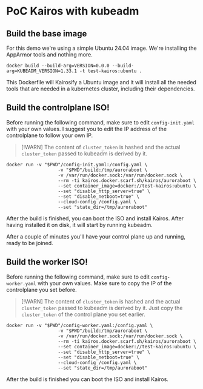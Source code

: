 # PoC Kairos with kubeadm
## Build the base image
For this demo we're using a simple Ubuntu 24.04 image.
We're installing the AppArmor tools and nothing more.

```
docker build --build-arg=VERSION=0.0.0 --build-arg=KUBEADM_VERSION=1.33.1 -t test-kairos:ubuntu .
```

This Dockerfile will Kairosify a Ubuntu image and it will install all the needed
tools that are needed in a kubernetes cluster, including their dependencies.

## Build the controlplane ISO!
Before running the following command, make sure to edit `config-init.yaml` with your own values.
I suggest you to edit the IP address of the controlplane to follow your own IP.

> [!WARN]
> The content of `cluster_token` is hashed and the actual `cluster_token` passed to kubeadm is derived by it.

```
docker run -v "$PWD"/config-init.yaml:/config.yaml \
                   -v "$PWD"/build:/tmp/auroraboot \
                   -v /var/run/docker.sock:/var/run/docker.sock \
                   --rm -ti kairos.docker.scarf.sh/kairos/auroraboot \
                   --set container_image=docker://test-kairos:ubuntu \
                   --set "disable_http_server=true" \
                   --set "disable_netboot=true" \
                   --cloud-config /config.yaml \
                   --set "state_dir=/tmp/auroraboot"
```

After the build is finished, you can boot the ISO and install Kairos.
After having installed it on disk, it will start by running kubeadm.

After a couple of minutes you'll have your control plane up and running, ready to be joined.

## Build the worker ISO!
Before running the following command, make sure to edit `config-worker.yaml` with your own values.
Make sure to copy the IP of the controlplane you set before.

> [!WARN]
> The content of `cluster_token` is hashed and the actual `cluster_token` passed to kubeadm is derived by it.
> Just copy the `cluster_token` of the control plane you set earlier.

```
docker run -v "$PWD"/config-worker.yaml:/config.yaml \
                   -v "$PWD"/build:/tmp/auroraboot \
                   -v /var/run/docker.sock:/var/run/docker.sock \
                   --rm -ti kairos.docker.scarf.sh/kairos/auroraboot \
                   --set container_image=docker://test-kairos:ubuntu \
                   --set "disable_http_server=true" \
                   --set "disable_netboot=true" \
                   --cloud-config /config.yaml \
                   --set "state_dir=/tmp/auroraboot"
```

After the build is finished you can boot the ISO and install Kairos.

